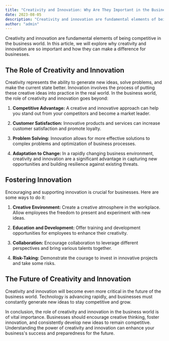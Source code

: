 ```yaml
---
title: "Creativity and Innovation: Why Are They Important in the Business World?"
date: 2023-08-05
description: "Creativity and innovation are fundamental elements of being competitive in the business world. In this article, we will explore why creativity and innovation are so important and how they can make a difference for businesses."
author: "admin"
---
```


Creativity and innovation are fundamental elements of being competitive in the business world. In this article, we will explore why creativity and innovation are so important and how they can make a difference for businesses.

## The Role of Creativity and Innovation

Creativity represents the ability to generate new ideas, solve problems, and make the current state better. Innovation involves the process of putting these creative ideas into practice in the real world. In the business world, the role of creativity and innovation goes beyond:

1. **Competitive Advantage:** A creative and innovative approach can help you stand out from your competitors and become a market leader.

2. **Customer Satisfaction:** Innovative products and services can increase customer satisfaction and promote loyalty.

3. **Problem Solving:** Innovation allows for more effective solutions to complex problems and optimization of business processes.

4. **Adaptation to Change:** In a rapidly changing business environment, creativity and innovation are a significant advantage in capturing new opportunities and building resilience against existing threats.

## Fostering Innovation

Encouraging and supporting innovation is crucial for businesses. Here are some ways to do it:

1. **Creative Environment:** Create a creative atmosphere in the workplace. Allow employees the freedom to present and experiment with new ideas.

2. **Education and Development:** Offer training and development opportunities for employees to enhance their creativity.

3. **Collaboration:** Encourage collaboration to leverage different perspectives and bring various talents together.

4. **Risk-Taking:** Demonstrate the courage to invest in innovative projects and take some risks.

## The Future of Creativity and Innovation

Creativity and innovation will become even more critical in the future of the business world. Technology is advancing rapidly, and businesses must constantly generate new ideas to stay competitive and grow.

In conclusion, the role of creativity and innovation in the business world is of vital importance. Businesses should encourage creative thinking, foster innovation, and consistently develop new ideas to remain competitive. Understanding the power of creativity and innovation can enhance your business's success and preparedness for the future.
